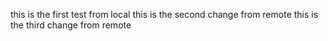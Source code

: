 this is the first test from local
this is the second change from remote
this is the third change from remote

